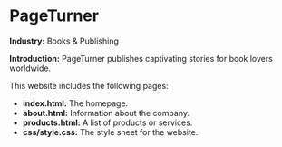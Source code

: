 # PageTurner

**Industry:** Books & Publishing

**Introduction:** PageTurner publishes captivating stories for book lovers worldwide.

This website includes the following pages:
- **index.html:** The homepage.
- **about.html:** Information about the company.
- **products.html:** A list of products or services.
- **css/style.css:** The style sheet for the website.
